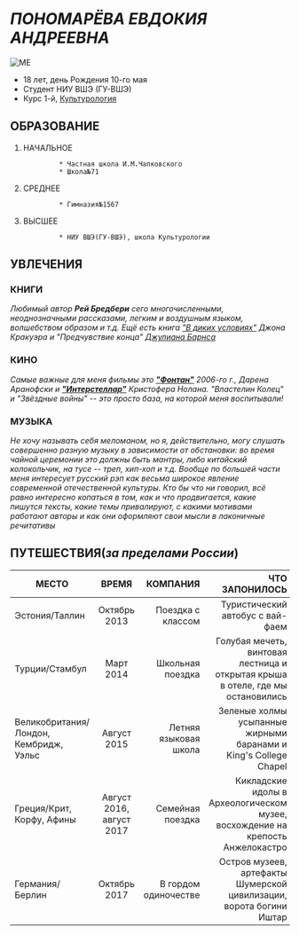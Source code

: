 # *ПОНОМАРЁВА ЕВДОКИЯ АНДРЕЕВНА*

![ME](https://pp.userapi.com/c840130/v840130004/3e882/cLa9b0HfSU4.jpg)

* 18 лет, день Рождения 10-го мая
* Студент НИУ ВШЭ (ГУ-ВШЭ)
* Курс 1-й, [Культурология](https://www.hse.ru/ba/cultural/ "ЛУЧШИЙ УНИВЕР EVER") 

## ОБРАЗОВАНИЕ 

1. НАЧАЛЬНОЕ

                * Частная школа И.М.Чапковского 
                * Школа№71
                
2. СРЕДНЕЕ

                * Гимназия№1567
                
3. ВЫСШЕЕ

                * НИУ ВШЭ(ГУ-ВШЭ), школа Культурологии
                
## УВЛЕЧЕНИЯ 
### КНИГИ 

*Любимый автор **Рей Бредбери** сего многочисленными, неоднозначными рассказами, легким и воздушным языком, волшебством образом и т.д.  Ещё есть книга ["В диких условиях"](https://en.wikipedia.org/wiki/Into_the_Wild_(book)) Джона Кракуэра и "Предчувствие конца" [Джулиана Барнса](https://ru.wikipedia.org/wiki/%D0%91%D0%B0%D1%80%D0%BD%D1%81,_%D0%94%D0%B6%D1%83%D0%BB%D0%B8%D0%B0%D0%BD)*

### КИНО

*Самые важные для меня фильмы это [**"Фонтан"**](https://www.kinopoisk.ru/film/fontan-2006-81583/) 2006-го г., Дарена Аранофски и [**"Интерстеллар"**](https://www.kinopoisk.ru/film/interstellar-2014-258687/) Кристофера Нолана. 
"Властелин Колец" и "Звёздные войны" -- это просто база, на которой меня воспитывали!*

### МУЗЫКА

*Не хочу называть себя меломаном, но я, действительно, могу слушать совершенно разную музыку в зависимости от обстановки: во время чайной церемонии это должны быть мантры, либо китайский колокольчик, на тусе -- треп, хип-хоп и т.д. Вообще по большей части меня интересует русский рэп как весьма широкое явление современной отечественной культуры. Кто бы что ни говорил, всё равно интересно копаться в том, как и что продвигается, какие пишутся тексты, какие темы привалируют, с какими мотивами работают авторы и как они оформляют свои мысли в лаконичные речитативы*

## ПУТЕШЕСТВИЯ(*за пределами Росcии*)

МЕСТО|ВРЕМЯ|КОМПАНИЯ|ЧТО ЗАПОНИЛОСЬ
---|:---:|---:|---:
Эстония/Таллин|Октябрь 2013|Поездка с классом|Туристический автобус с вай-фаем 
Турции/Стамбул|Март 2014|Школьная поездка|Голубая мечеть, винтовая лестница и открытая крыша в отеле, где мы остановились
Великобритания/Лондон, Кембридж, Уэльс|Август 2015|Летняя языковая школа|Зеленые холмы усыпанные жирными баранами и King's College Chapel
Греция/Крит, Корфу, Афины|Август 2016, август 2017|Семейная поездка|Кикладские идолы в Археологическом музее, восхождение на крепость Анжелокастро
Германия/ Берлин|Октябрь 2017|В гордом одиночестве|Остров музеев, артефакты Шумерской цивилизации, ворота богини Иштар

